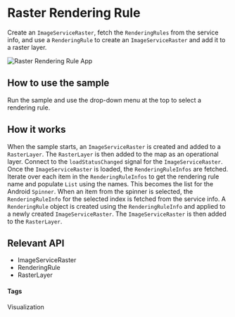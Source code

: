 # Raster Rendering Rule
Create an `ImageServiceRaster`, fetch the `RenderingRules` from the service info, and use a `RenderingRule` to create an `ImageServiceRaster` and add it to a raster layer. 

![Raster Rendering Rule App](raster-rendering-rule.png)

## How to use the sample
Run the sample and use the drop-down menu at the top to select a rendering rule.

## How it works
When the sample starts, an `ImageServiceRaster` is created and added to a `RasterLayer`.  The `RasterLayer` is then added to the map as an operational layer.  Connect to the `loadStatusChanged` signal for the `ImageServiceRaster`. Once the `ImageServiceRaster` is loaded, the `RenderingRuleInfos` are fetched. Iterate over each item in the `RenderingRuleInfos` to get the rendering rule name and populate `List` using the names. This becomes the list for the Android `Spinner`. When an item from the spinner is selected, the `RenderingRuleInfo` for the selected index is fetched from the service info. A `RenderingRule` object is created using the `RenderingRuleInfo` and applied to a newly created `ImageServiceRaster`. The `ImageServiceRaster` is then added to the `RasterLayer`.  

## Relevant API
* ImageServiceRaster
* RenderingRule
* RasterLayer

#### Tags
Visualization